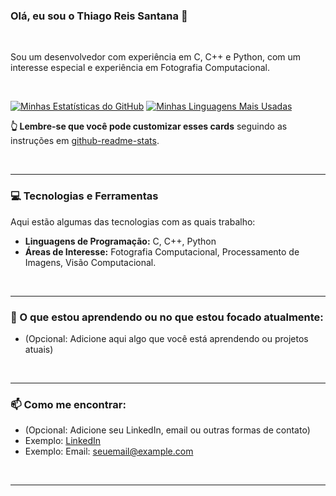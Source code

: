 ### Olá, eu sou o Thiago Reis Santana 👋

<br/>

Sou um desenvolvedor com experiência em C, C++ e Python, com um interesse especial e experiência em Fotografia Computacional.

<br/>

[![Minhas Estatísticas do GitHub](https://github-readme-stats.vercel.app/api?username=ThiagoReis1&show_icons=true&theme=radical)](https://github.com/anuraghazra/github-readme-stats)
[![Minhas Linguagens Mais Usadas](https://github-readme-stats.vercel.app/api/top-langs/?username=ThiagoReis1&layout=compact&theme=radical)](https://github.com/anuraghazra/github-readme-stats)

**👆 Lembre-se que você pode customizar esses cards** seguindo as instruções em [github-readme-stats](https://github.com/anuraghazra/github-readme-stats).

<br/>

---

### 💻 Tecnologias e Ferramentas

Aqui estão algumas das tecnologias com as quais trabalho:

- **Linguagens de Programação:** C, C++, Python
- **Áreas de Interesse:** Fotografia Computacional, Processamento de Imagens, Visão Computacional.

<br/>

---

### 🌱 O que estou aprendendo ou no que estou focado atualmente:

- (Opcional: Adicione aqui algo que você está aprendendo ou projetos atuais)

<br/>

---

### 📫 Como me encontrar:

- (Opcional: Adicione seu LinkedIn, email ou outras formas de contato)
- Exemplo: [LinkedIn](URL_DO_SEU_LINKEDIN)
- Exemplo: Email: seuemail@example.com

<br/>

---
